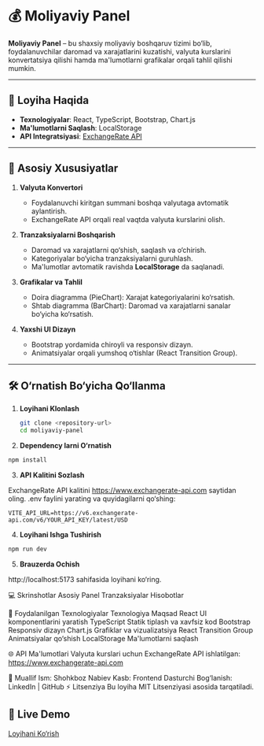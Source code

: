 # 💰 Moliyaviy Panel

**Moliyaviy Panel** – bu shaxsiy moliyaviy boshqaruv tizimi bo‘lib, foydalanuvchilar daromad va xarajatlarini kuzatishi, valyuta kurslarini konvertatsiya qilishi hamda ma'lumotlarni grafikalar orqali tahlil qilishi mumkin.

---

## 🚀 **Loyiha Haqida**

- **Texnologiyalar**: React, TypeScript, Bootstrap, Chart.js
- **Ma'lumotlarni Saqlash**: LocalStorage
- **API Integratsiyasi**: [ExchangeRate API](https://www.exchangerate-api.com)

---

## 📸 **Asosiy Xususiyatlar**

1. **Valyuta Konvertori**

   - Foydalanuvchi kiritgan summani boshqa valyutaga avtomatik aylantirish.
   - ExchangeRate API orqali real vaqtda valyuta kurslarini olish.

2. **Tranzaksiyalarni Boshqarish**

   - Daromad va xarajatlarni qo‘shish, saqlash va o‘chirish.
   - Kategoriyalar bo‘yicha tranzaksiyalarni guruhlash.
   - Ma'lumotlar avtomatik ravishda **LocalStorage** da saqlanadi.

3. **Grafikalar va Tahlil**

   - Doira diagramma (PieChart): Xarajat kategoriyalarini ko‘rsatish.
   - Shtab diagramma (BarChart): Daromad va xarajatlarni sanalar bo‘yicha ko‘rsatish.

4. **Yaxshi UI Dizayn**
   - Bootstrap yordamida chiroyli va responsiv dizayn.
   - Animatsiyalar orqali yumshoq o‘tishlar (React Transition Group).

---

## 🛠 **O‘rnatish Bo‘yicha Qo‘llanma**

1. **Loyihani Klonlash**
   ```bash
   git clone <repository-url>
   cd moliyaviy-panel
   ```

2. **Dependency larni O‘rnatish**

```bash
npm install
```

3. **API Kalitini Sozlash**

ExchangeRate API kalitini https://www.exchangerate-api.com saytidan oling.
.env faylini yarating va quyidagilarni qo‘shing:
```plaintext
VITE_API_URL=https://v6.exchangerate-api.com/v6/YOUR_API_KEY/latest/USD
```

4. **Loyihani Ishga Tushirish**
```bash
npm run dev
```

5. **Brauzerda Ochish**

http://localhost:5173 sahifasida loyihani ko‘ring.

💻 Skrinshotlar
Asosiy Panel Tranzaksiyalar Hisobotlar

🧰 Foydalanilgan Texnologiyalar
Texnologiya Maqsad
React UI komponentlarini yaratish
TypeScript Statik tiplash va xavfsiz kod
Bootstrap Responsiv dizayn
Chart.js Grafiklar va vizualizatsiya
React Transition Group Animatsiyalar qo‘shish
LocalStorage Ma'lumotlarni saqlash

🌐 API Ma'lumotlari
Valyuta kurslari uchun ExchangeRate API ishlatilgan:
https://www.exchangerate-api.com

📝 Muallif
Ism: Shohkboz Nabiev
Kasb: Frontend Dasturchi
Bog‘lanish: LinkedIn | GitHub
⚡ Litsenziya
Bu loyiha MIT Litsenziyasi asosida tarqatiladi.

## 🔗 **Live Demo**

[Loyihani Ko‘rish](https://your-live-link.netlify.app)
